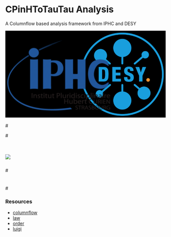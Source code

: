 # CPinHToTauTau Analysis

A Columnflow based analysis framework from IPHC and DESY

<!-- marker-before-logo -->

<div style="text-align: center;">
    <img src="assets/logo.png" alt="IPHC-DESY">
</div>

<!-- marker-after-logo -->

#<!-- marker-before-logo -->

#<p align="center">
#  <img src="https://media.githubusercontent.com/media/gsaha009/CPinHToTauTau/main/assets/logo.png" width="240" />
#</p>
#
#<!-- marker-after-logo -->

### Resources

- [columnflow](https://github.com/columnflow/columnflow/tree/master)
- [law](https://github.com/riga/law)
- [order](https://github.com/riga/order)
- [luigi](https://github.com/spotify/luigi)
